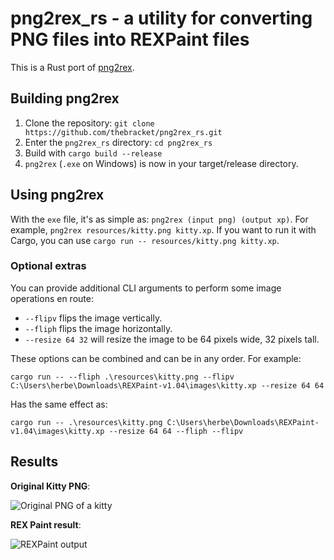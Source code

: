 # png2rex_rs - a utility for converting PNG files into REXPaint files

This is a Rust port of [png2rex](https://github.com/thebracket/png2rex).

## Building png2rex

1. Clone the repository: `git clone https://github.com/thebracket/png2rex_rs.git`
2. Enter the `png2rex_rs` directory: `cd png2rex_rs`
3. Build with `cargo build --release`
4. `png2rex` (`.exe` on Windows) is now in your target/release directory.

## Using png2rex

With the `exe` file, it's as simple as: `png2rex (input png) (output xp)`. For example, `png2rex resources/kitty.png kitty.xp`. If you want to run it with Cargo, you can use `cargo run -- resources/kitty.png kitty.xp`.

### Optional extras

You can provide additional CLI arguments to perform some image operations en route:

* `--flipv` flips the image vertically.
* `--fliph` flips the image horizontally.
* `--resize 64 32` will resize the image to be 64 pixels wide, 32 pixels tall.

These options can be combined and can be in any order. For example:

```
cargo run -- --fliph .\resources\kitty.png --flipv C:\Users\herbe\Downloads\REXPaint-v1.04\images\kitty.xp --resize 64 64
```

Has the same effect as:

```
cargo run -- .\resources\kitty.png C:\Users\herbe\Downloads\REXPaint-v1.04\images\kitty.xp --resize 64 64 --fliph --flipv 
```

## Results

**Original Kitty PNG**:

![Original PNG of a kitty](https://raw.githubusercontent.com/thebracket/png2rex/master/testimage/kitty.png)

**REX Paint result**:

![REXPaint output](https://raw.githubusercontent.com/thebracket/png2rex/master/testimage/Kitty-REX.png)
